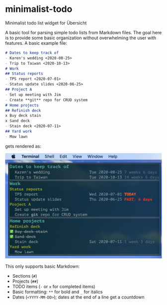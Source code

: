 # minimalist-todo
Minimalist todo list widget for Übersicht

A basic tool for parsing simple todo lists from Markdown files. The goal here is to provide some basic organization without overwhelming the user with features. A basic example file:

```markdown
# Dates to keep track of
- Karen's wedding <2020-08-25>
- Trip to Taiwan <2020-10-13>
# Work
## Status reports
- TPS report <2020-07-01>
- Status update slides <2020-06-25>
## Project A
- Set up meeting with Jim
- Create **git** repo for CRUD system
# Home projects
## Refinish deck
x Buy deck stain
x Sand deck
- Stain deck <2020-07-11>
## Yard work
- Mow lawn
```

gets rendered as:

![Screenshot of widget](https://raw.githubusercontent.com/jarredbarber/minimalist-todo/master/example.png)

This only supports basic Markdown:
* Sections (`#`)
* Projects (`##`)
* TODO items (`-` or `x` for completed items)
* Basic formatting: `**` for bold and `_` for italics
* Dates (`<YYYY-MM-DD>`); dates at the end of a line get a countdown

